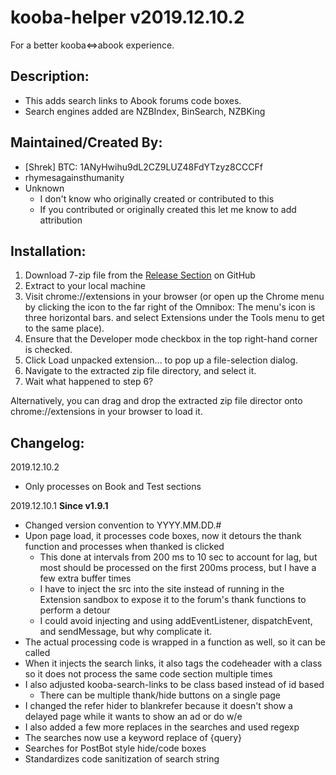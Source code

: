 

# kooba-helper v2019.12.10.2
For a better kooba<=>abook experience.

## Description:
* This adds search links to Abook forums code boxes.
* Search engines added are NZBIndex, BinSearch, NZBKing

## Maintained/Created By:
* [Shrek]  BTC: 1ANyHwihu9dL2CZ9LUZ48FdYTzyz8CCCFf
* rhymesagainsthumanity
* Unknown
  * I don't know who originally created or contributed to this
  * If you contributed or originally created this let me know to add attribution

## Installation:
1. Download 7-zip file from the [Release Section](https://github.com/ShrekIsLoveLife/kooba-helper/releases) on GitHub
2. Extract to your local machine
3. Visit chrome://extensions in your browser (or open up the Chrome menu by clicking the icon to the far right of the Omnibox:  The menu's icon is three horizontal bars. and select Extensions under the Tools menu to get to the same place).
4. Ensure that the Developer mode checkbox in the top right-hand corner is checked.
5. Click Load unpacked extension… to pop up a file-selection dialog.
7. Navigate to the extracted zip file directory, and select it.
8. Wait what happened to step 6?

Alternatively, you can drag and drop the extracted zip file director onto chrome://extensions in your browser to load it.

## Changelog:
2019.12.10.2
* Only processes on Book and Test sections

2019.12.10.1
**Since v1.9.1**
* Changed version convention to YYYY.MM.DD.#
* Upon page load, it processes code boxes, now it detours the thank function and processes when thanked is clicked
  * This done at intervals from 200 ms to 10 sec to account for lag, but most should be processed on the first 200ms process, but I have a few extra buffer times
  * I have to inject the src into the site instead of running in the Extension sandbox to expose it to the forum's thank functions to perform a detour
   * I could avoid injecting and using addEventListener, dispatchEvent, and sendMessage, but why complicate it.
* The actual processing code is wrapped in a function as well, so it can be called
* When it injects the search links, it also tags the codeheader with a class so it does not process the same code section multiple times
* I also adjusted kooba-search-links to be class based instead of id based
  * There can be multiple thank/hide buttons on a single page
* I changed the refer hider to blankrefer because it doesn't show a delayed page while it wants to show an ad or do w/e
* I also added a few more replaces in the searches and used regexp
* The searches now use a keyword replace of {query}
* Searches for PostBot style hide/code boxes
* Standardizes code sanitization of search string

